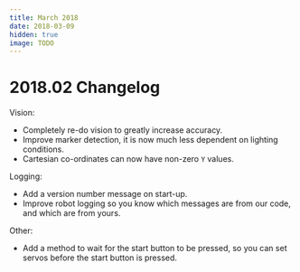 ```yaml
---
title: March 2018
date: 2018-03-09
hidden: true
image: TODO
---
```


# 2018.02 Changelog

Vision:

- Completely re-do vision to greatly increase accuracy.
- Improve marker detection, it is now much less dependent on lighting conditions.
- Cartesian co-ordinates can now have non-zero `Y` values.

Logging:

- Add a version number message on start-up.
- Improve robot logging so you know which messages are from our code, and which are from yours.

Other:

- Add a method to wait for the start button to be pressed, so you can set servos before the start button is pressed.

